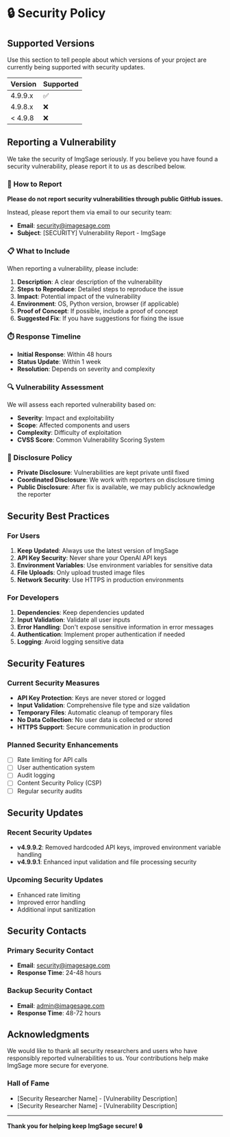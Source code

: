 # 🔒 Security Policy

## Supported Versions

Use this section to tell people about which versions of your project are currently being supported with security updates.

| Version | Supported          |
| ------- | ------------------ |
| 4.9.9.x | :white_check_mark: |
| 4.9.8.x | :x:                |
| < 4.9.8 | :x:                |

## Reporting a Vulnerability

We take the security of ImgSage seriously. If you believe you have found a security vulnerability, please report it to us as described below.

### 🚨 How to Report

**Please do not report security vulnerabilities through public GitHub issues.**

Instead, please report them via email to our security team:

- **Email**: security@imagesage.com
- **Subject**: [SECURITY] Vulnerability Report - ImgSage

### 📋 What to Include

When reporting a vulnerability, please include:

1. **Description**: A clear description of the vulnerability
2. **Steps to Reproduce**: Detailed steps to reproduce the issue
3. **Impact**: Potential impact of the vulnerability
4. **Environment**: OS, Python version, browser (if applicable)
5. **Proof of Concept**: If possible, include a proof of concept
6. **Suggested Fix**: If you have suggestions for fixing the issue

### ⏱️ Response Timeline

- **Initial Response**: Within 48 hours
- **Status Update**: Within 1 week
- **Resolution**: Depends on severity and complexity

### 🔍 Vulnerability Assessment

We will assess each reported vulnerability based on:

- **Severity**: Impact and exploitability
- **Scope**: Affected components and users
- **Complexity**: Difficulty of exploitation
- **CVSS Score**: Common Vulnerability Scoring System

### 📢 Disclosure Policy

- **Private Disclosure**: Vulnerabilities are kept private until fixed
- **Coordinated Disclosure**: We work with reporters on disclosure timing
- **Public Disclosure**: After fix is available, we may publicly acknowledge the reporter

## Security Best Practices

### For Users

1. **Keep Updated**: Always use the latest version of ImgSage
2. **API Key Security**: Never share your OpenAI API keys
3. **Environment Variables**: Use environment variables for sensitive data
4. **File Uploads**: Only upload trusted image files
5. **Network Security**: Use HTTPS in production environments

### For Developers

1. **Dependencies**: Keep dependencies updated
2. **Input Validation**: Validate all user inputs
3. **Error Handling**: Don't expose sensitive information in error messages
4. **Authentication**: Implement proper authentication if needed
5. **Logging**: Avoid logging sensitive data

## Security Features

### Current Security Measures

- **API Key Protection**: Keys are never stored or logged
- **Input Validation**: Comprehensive file type and size validation
- **Temporary Files**: Automatic cleanup of temporary files
- **No Data Collection**: No user data is collected or stored
- **HTTPS Support**: Secure communication in production

### Planned Security Enhancements

- [ ] Rate limiting for API calls
- [ ] User authentication system
- [ ] Audit logging
- [ ] Content Security Policy (CSP)
- [ ] Regular security audits

## Security Updates

### Recent Security Updates

- **v4.9.9.2**: Removed hardcoded API keys, improved environment variable handling
- **v4.9.9.1**: Enhanced input validation and file processing security

### Upcoming Security Updates

- Enhanced rate limiting
- Improved error handling
- Additional input sanitization

## Security Contacts

### Primary Security Contact

- **Email**: security@imagesage.com
- **Response Time**: 24-48 hours

### Backup Security Contact

- **Email**: admin@imagesage.com
- **Response Time**: 48-72 hours

## Acknowledgments

We would like to thank all security researchers and users who have responsibly reported vulnerabilities to us. Your contributions help make ImgSage more secure for everyone.

### Hall of Fame

- [Security Researcher Name] - [Vulnerability Description]
- [Security Researcher Name] - [Vulnerability Description]

---

**Thank you for helping keep ImgSage secure! 🔒**
